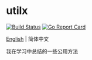 # utilx

[![Build Status](https://app.travis-ci.com/catbugdemo/utilx.svg?branch=master)](https://app.travis-ci.com/catbugdemo/utilx)
[![Go Report Card](https://goreportcard.com/badge/github.com/catbugdemo/utilx)](https://goreportcard.com/report/github.com/catbugdemo/utilx)

[English](./README-en.md) | 简体中文

我在学习中总结的一些公用方法
